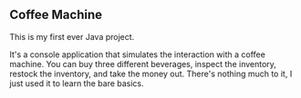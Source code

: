 ## Coffee Machine

This is my first ever Java project.

It's a console application that simulates the interaction with a coffee machine. You can 
buy three different beverages, inspect the inventory, restock the inventory, and take the money out.
There's nothing much to it, I just used it to learn the bare basics.
